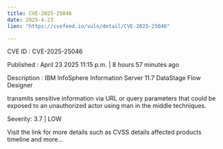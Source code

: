 ```yaml
---
title: CVE-2025-25046
date: 2025-4-23
lien: "https://cvefeed.io/vuln/detail/CVE-2025-25046"

---
```


CVE ID : CVE-2025-25046

Published :  April 23
2025
11:15 p.m. | 8 hours
57 minutes ago

Description : IBM InfoSphere Information Server 11.7 DataStage Flow Designer 

transmits sensitive information via URL or query parameters that could be exposed to an unauthorized actor using man in the middle techniques.

Severity: 3.7 | LOW

Visit the link for more details
such as CVSS details
affected products
timeline
and more...
